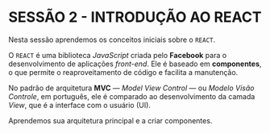 # SESSÃO 2 - INTRODUÇÃO AO REACT

Nesta sessão aprendemos os conceitos iniciais sobre o `REACT`.

O `REACT` é uma biblioteca *JavaScript* criada pelo **Facebook** para o desenvolvimento de aplicações *front-end*. Ele é baseado em **componentes**, o que permite o reaproveitamento de código e facilita a manutenção. 

No padrão de arquitetura **MVC** — *Model View Control* — ou *Modelo Visão Controle*, em português, ele é comparado ao desenvolvimento da camada *View*, que é a interface com o usuário (UI).

Aprendemos sua arquitetura principal e a criar componentes.
